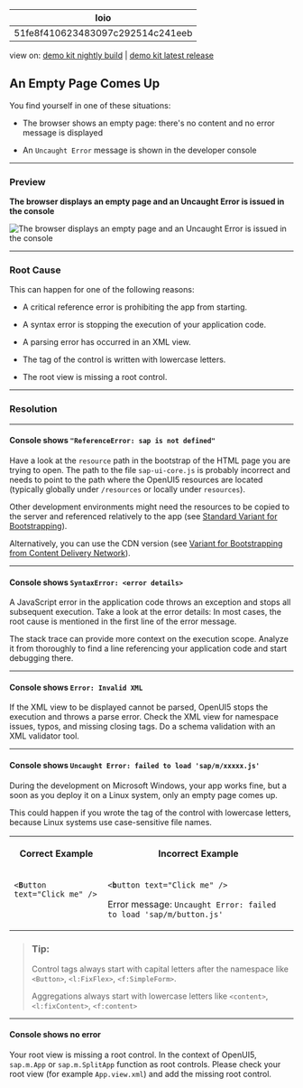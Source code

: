 <!-- copy51fe8f410623483097c292514c241eeb -->

| loio |
| -----|
| 51fe8f410623483097c292514c241eeb |

<div id="loio">

view on: [demo kit nightly build](https://sdk.openui5.org/nightly/#/topic/51fe8f410623483097c292514c241eeb) | [demo kit latest release](https://sdk.openui5.org/topic/51fe8f410623483097c292514c241eeb)</div>

## An Empty Page Comes Up

You find yourself in one of these situations:

-   The browser shows an empty page: there's no content and no error message is displayed

-   An `Uncaught Error` message is shown in the developer console


***

### Preview

  
  
**The browser displays an empty page and an Uncaught Error is issued in the console**

![](images/loio873b3c2966e64bc2b080d8f4a5ae70fc_LowRes.png "The browser displays an empty page and an Uncaught Error is issued in
					the console")

***

### Root Cause

This can happen for one of the following reasons:

-   A critical reference error is prohibiting the app from starting.

-   A syntax error is stopping the execution of your application code.

-   A parsing error has occurred in an XML view.

-   The tag of the control is written with lowercase letters.

-   The root view is missing a root control.


***

### Resolution

***

#### Console shows `"ReferenceError: sap is not defined"`

Have a look at the `resource` path in the bootstrap of the HTML page you are trying to open. The path to the file `sap-ui-core.js` is probably incorrect and needs to point to the path where the OpenUI5 resources are located \(typically globally under `/resources` or locally under `resources`\).

Other development environments might need the resources to be copied to the server and referenced relatively to the app \(see [Standard Variant for Bootstrapping](Standard_Variant_for_Bootstrapping_91f1f45.md)\).

Alternatively, you can use the CDN version \(see [Variant for Bootstrapping from Content Delivery Network](Variant_for_Bootstrapping_from_Content_Delivery_Network_2d3eb2f.md)\).

***

#### Console shows `SyntaxError: <error details>`

A JavaScript error in the application code throws an exception and stops all subsequent execution. Take a look at the error details: In most cases, the root cause is mentioned in the first line of the error message.

The stack trace can provide more context on the execution scope. Analyze it from thoroughly to find a line referencing your application code and start debugging there.

***

#### Console shows `Error: Invalid XML`

If the XML view to be displayed cannot be parsed, OpenUI5 stops the execution and throws a parse error. Check the XML view for namespace issues, typos, and missing closing tags. Do a schema validation with an XML validator tool.

***

#### Console shows `Uncaught Error: failed to load 'sap/m/xxxxx.js'`

During the development on Microsoft Windows, your app works fine, but a soon as you deploy it on a Linux system, only an empty page comes up.

This could happen if you wrote the tag of the control with lowercase letters, because Linux systems use case-sensitive file names.


<table>
<tr>
<th valign="top">

Correct Example



</th>
<th valign="top">

Incorrect Example



</th>
</tr>
<tr>
<td valign="top">

<code>&lt;<b>B</b>utton text="Click me" /&gt;</code> 



</td>
<td valign="top">

<code>&lt;<b>b</b>utton text="Click me" /&gt;</code>

Error message: `Uncaught Error: failed to load 'sap/m/button.js'`



</td>
</tr>
</table>

> ### Tip:  
> Control tags always start with capital letters after the namespace like `<Button>`, `<l:FixFlex>`, `<f:SimpleForm>`.
> 
> Aggregations always start with lowercase letters like `<content>`, `<l:fixContent>`, `<f:content>`

***

#### Console shows no error

Your root view is missing a root control. In the context of OpenUI5, `sap.m.App` or `sap.m.SplitApp` function as root controls. Please check your root view \(for example `App.view.xml`\) and add the missing root control.

